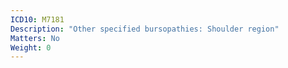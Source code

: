 ```yaml
---
ICD10: M7181
Description: "Other specified bursopathies: Shoulder region"
Matters: No
Weight: 0
---
```

